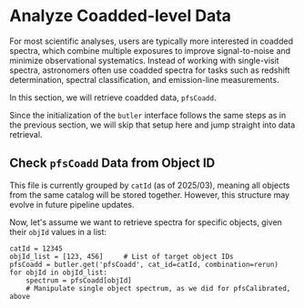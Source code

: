# Analyze Coadded-level Data

For most scientific analyses, users are typically more interested in coadded spectra, which combine multiple exposures to improve signal-to-noise and minimize observational systematics. Instead of working with single-visit spectra, astronomers often use coadded spectra for tasks such as redshift determination, spectral classification, and emission-line measurements.

In this section, we will retrieve coadded data, `pfsCoadd`.

Since the initialization of the `butler` interface follows the same steps as in the previous section, we will skip that setup here and jump straight into data retrieval.

## Check `pfsCoadd` Data from Object ID

This file is currently grouped by `catId` (as of 2025/03), meaning all objects from the same catalog will be stored together. However, this structure may evolve in future pipeline updates.

Now, let's assume we want to retrieve spectra for specific objects, given their `objId` values in a list:

```
catId = 12345
objId_list = [123, 456]     # List of target object IDs
pfsCoadd = butler.get('pfsCoadd', cat_id=catId, combination=rerun)
for objId in objId_list:
    spectrum = pfsCoadd[objId]
    # Manipulate single object spectrum, as we did for pfsCalibrated, above
```
